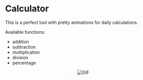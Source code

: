 #   Calculator

This is a perfect tool with pretty animations for daily calculations.

Available functions:
- addition
- subtraction
- multiplication
- division
- percentage

<p align="center">
  <img src="https://media.giphy.com/media/hKqACVdEgi2CKPqdwe/giphy.gif" alt="GIF"/>
</p>